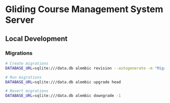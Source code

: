 # Gliding Course Management System Server

## Local Development

### Migrations

```bash
# Create migrations
DATABASE_URL=sqlite:///data.db alembic revision --autogenerate -m "Migration Message"

# Run migrations
DATABASE_URL=sqlite:///data.db alembic upgrade head

# Revert migrations
DATABASE_URL=sqlite:///data.db alembic downgrade -1
```